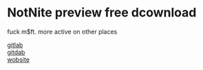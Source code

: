 # NotNite preview free dcownload

fuck m$ft. more active on other places

[gitlab](https://gitlab.com/jules)  
[gitdab](https://gitdab.com/j)  
[wobsite](https://notnite.com)
